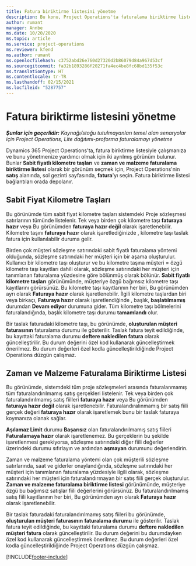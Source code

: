 ```yaml
---
title: Fatura biriktirme listesini yönetme
description: Bu konu, Project Operations'ta faturalama biriktirme listesini görüntüleme ve bunlarla çalışma hakkında bilgiler sağlar.
author: rumant
manager: Annbe
ms.date: 10/20/2020
ms.topic: article
ms.service: project-operations
ms.reviewer: kfend
ms.author: rumant
ms.openlocfilehash: c3752abd26e760d27320d2b86079d84a967d53cf
ms.sourcegitcommit: fa32b1893286f20271fa4ec4be8fc68bd135f53c
ms.translationtype: HT
ms.contentlocale: tr-TR
ms.lasthandoff: 02/15/2021
ms.locfileid: "5287757"
---
```

# <a name="manage-the-billing-backlog"></a>Fatura biriktirme listesini yönetme

_**Şunlar için geçerlidir:** Kaynağı/stoğu tutulmayanları temel alan senaryolar için Project Operations, Lite dağıtımı-proforma faturalamayı yönetme_

Dynamics 365 Project Operations'ta, fatura biriktirme listesiyle çalışmanıza ve bunu yönetmenize yardımcı olmak için iki ayrılmış görünüm bulunur. Bunlar **Sabit fiyatlı kilometre taşları** ve **zaman ve malzeme faturalama biriktirme listesi** olarak bir görünüm seçmek için, Project Operations'nin **satış** alanında, sol gezinti sayfasında, **fatura**'yı seçin. Fatura biriktirme listesi bağlantıları orada depolanır.

## <a name="fixed-price-milestones"></a>Sabit Fiyat Kilometre Taşları

Bu görünümde tüm sabit fiyat kilometre taşları sistemdeki Proje sözleşmesi satırlarının tümünde listelenir. Tek veya birden çok kilometre taşı **faturaya hazır** veya Bu görünümden **faturaya hazır değil** olarak işaretlenebilir. Kilometre taşını **faturaya hazır** olarak işaretlediğinizde , kilometre taşı taslak fatura için kullanılabilir duruma gelir.

Birden çok müşteri sözleşme satırındaki sabit fiyatlı faturalama yöntemi olduğunda, sözleşme satırındaki her müşteri için bir aşama oluşturulur. Kullanıcı bir kilometre taşı oluşturur ve bu kilometre taşına müşteri = özgü kilometre taşı kayıtları dahili olarak, sözleşme satırındaki her müşteri için tanımlanan faturalama yüzdesine göre bölünmüş olarak bölünür. **Sabit fiyatlı kilometre taşları** görünümünde, müşteriye özgü bağımsız kilometre taşı kayıtlarını görürsünüz. Bu kilometre taşı kayıtlarının her biri, Bu görünümden ayrı olarak **Faturaya hazır** olarak işaretlenebilir. İlgili kilometre taşlardan biri veya birkaçı, **Faturaya hazır** olarak işaretlendiğinde , başlık, **başlatılmamış** durumdan **Devam ediyor** durumuna gider. Tüm kilometre taşı bölmelerini faturalandığında, başlık kilometre taşı durumu **tamamlandı** olur.

Bir taslak faturadaki kilometre taşı, bu görünümde, **oluşturulan müşteri faturasının** faturalama durumu ile gösterilir. Taslak fatura teyit edildiğinde, bu kayıttaki faturalama durumu **deftere nakledilen fatura** olarak güncelleştirilir. Bu durum değerini özel kod kullanarak güncelleştirmek önerilmez. Bu durum değerleri özel kodla güncelleştirildiğinde Project Operations düzgün çalışmaz.

## <a name="time-and-material-billing-backlog"></a>Zaman ve Malzeme Faturalama Biriktirme Listesi

Bu görünümde, sistemdeki tüm proje sözleşmeleri arasında faturalanmamış tüm faturalandırılmamış satış gerçekleri listelenir. Tek veya birden çok faturalandırılmamış satış fiilleri **faturaya hazır** veya Bu görünümden **faturaya hazır değil** olarak işaretlenebilir. Faturalandıralınmamış bir satış fiili gerçek değeri **faturaya hazır** olarak işaretlemek bunu bir taslak faturaya koymanıza olanak sağlar.

**Aşılamaz Limit** durumu **Başarısız** olan faturalandırılmamış satış fiileri **Faturalamaya hazır** olarak işaretlenemez. Bu gerçeklerin bu şekilde işaretlenmesi gerekiyorsa, sözleşme satırındaki diğer fiili değerler üzerindeki durumu sıfırlayın ve ardından **aşmayan** durumunu değerlendirin.

Zaman ve malzeme faturalama yöntemi olan çok müşterili sözleşme satırlarında, saat ve giderler onaylandığında, sözleşme satırındaki her müşteri için tanımlanan faturalama yüzdesiyle ilgili olarak, sözleşme satırındaki her müşteri için faturalandırmayan bir satış fiili gerçek oluşturulur. **Zaman ve malzeme faturalama biriktirme listesi** görünümünde, müşteriye özgü bu bağımsız satışlar fiili değerlerini görürsünüz. Bu faturalandırılmamış satış fiili kayıtlarının her biri, Bu görünümden ayrı olarak **Faturaya hazır** olarak işaretlenebilir.

Bir taslak faturadaki faturalandırılmamış satış fiileri bu görünümde, **oluşturulan müşteri faturasının** **faturalama durumu** ile gösterilir. Taslak fatura teyit edildiğinde, bu kayıttaki faturalama durumu **deftere nakledilen müşteri fatura** olarak güncelleştirilir. Bu durum değerini bu durumdayken özel kod kullanarak güncelleştirmek önerilmez. Bu durum değerleri özel kodla güncelleştirildiğinde Project Operations düzgün çalışmaz.


[!INCLUDE[footer-include](../includes/footer-banner.md)]